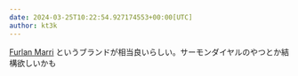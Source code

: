 ```yaml
---
date: 2024-03-25T10:22:54.927174553+00:00[UTC]
author: kt3k
---
```

[Furlan Marri](https://www.furlanmarri.com/) というブランドが相当良いらしい。サーモンダイヤルのやつとか結構欲しいかも
